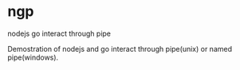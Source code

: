 # ngp
nodejs go interact through pipe

Demostration of nodejs and go interact through pipe(unix) or named pipe(windows).

